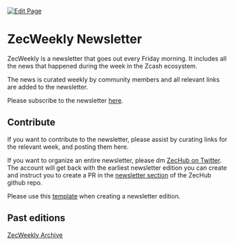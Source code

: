 <a href="https://github.com/henryquincy/zechub/edit/main/site/contribute/ZecWeekly_Newsletter.md" target="_blank">
  <img src="https://img.shields.io/badge/Edit-blue" alt="Edit Page"/>
</a>

# ZecWeekly Newsletter

ZecWeekly is a newsletter that goes out every Friday morning. It includes all the news that happened during the week in the Zcash ecosystem.

The news is curated weekly by community members and all relevant links are added to the newsletter.

Please subscribe to the newsletter [here](https://zechub.substack.com/).

## Contribute

If you want to contribute to the newsletter, please assist by curating links for the relevant week, and posting them here.

If you want to organize an entire newsletter, please dm [ZecHub on Twitter](https://twitter.com/ZecHub). The account will get back with the earliest newsletter edition you can create and instruct you to create a PR in the [newsletter section](https://github.com/ZecHub/zechub/tree/main/newsletter) of the ZecHub github repo.

Please use this [template](https://github.com/ZecHub/zechub/blob/main/newsletter/newslettertemplate.md) when creating a newsletter edition.

## Past editions

[ZecWeekly Archive](https://zechub.substack.com/p/archive)
